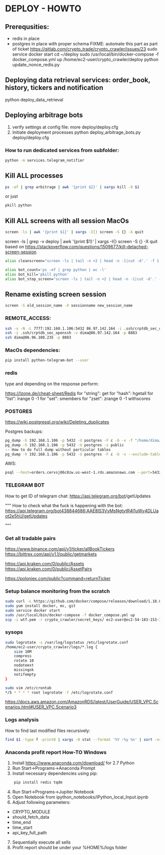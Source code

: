 # DEPLOY - HOWTO
## Prerequsities:
* redis in place
* postgres in place with proper schema
FIXME: automate this part as part of ticket https://gitlab.com/crypto_trade/crypto_crawler/issues/23
sudo service docker start
cd ~/deploy
sudo /usr/local/bin/docker-compose -f docker_compose.yml up
/home/ec2-user/crypto_crawler/deploy
python update_nonce_redis.py


## Deploying data retrieval services: order_book, history, tickers and notification
python deploy_data_retrieval

## Deploying arbitrage bots
1. verify settings at config file:
more deploy/deploy.cfg
2. Initiate deployment processes
python deploy_arbitrage_bots.py deploy/deploy.cfg

### How to run dedicated services from subfolder:
``` bash
python -m services.telegram_notifier
```
## Kill ALL processes
``` bash
ps -ef | grep arbitrage | awk '{print $2}' | xargs kill -9 $1
```
or just
``` bash
pkill python
```

## Kill ALL screens with all session MacOs
``` bash
screen -ls | awk '{print $1}' | xargs -I{} screen -S {} -X quit
```
screen -ls | grep -v deploy | awk '{print $1}' | xargs -I{} screen -S {} -X quit
based on  https://stackoverflow.com/questions/1509677/kill-detached-screen-session

``` bash
alias cleanscreen="screen -ls | tail -n +2 | head -n -1|cut -d'.' -f 1 |xargs kill -9 ; screen -wipe"

alias bot_count='ps -ef | grep python | wc -l'
alias bot_kill='pkill python'
alias bot_stop_screen="screen -ls | tail -n +2 | head -n -1|cut -d'.' -f 1 |xargs kill -9 ; screen -wipe"
```

## Rename existing screen session
``` bash
screen -S old_session_name -X sessionname new_session_name
```

### REMOTE_ACCESS:
``` bash
ssh -v -N -L 7777:192.168.1.106:5432 86.97.142.164 -i .ssh/crptdb_sec_openssh -l dima -p 8883
ssh -i .ssh/crptdb_sec_openssh -v dima@86.97.142.164 -p 8883
ssh dima@86.96.108.235 -p 8883
```

### MacOs dependencies:
``` bash
pip install python-telegram-bot --user
```

### redis
type <key>
and depending on the response perform:

https://lzone.de/cheat-sheet/Redis
for "string": get <key>
for "hash": hgetall <key>
for "list": lrange <key> 0 -1
for "set": smembers <key>
for "zset": zrange <key> 0 -1 withscores

### POSTGRES
https://wiki.postgresql.org/wiki/Deleting_duplicates

Postgres backups:
``` bash
pg_dump -h 192.168.1.106 -p 5432 -U postgres -F c -b -v -f "/home/dima/full_DDMMYYYY"
pg_dump -h 192.168.1.106 -p 5432 -U postgres -s public
-- How to do full dump without particular tables
pg_dump -h 192.168.1.106 -p 5432 -U postgres -F c -b -v --exclude-table=alarams --exclude-table=tmp_binance_orders --exclude-table=tmp_history_trades --exclude-table=tmp_trades --exclude-table=trades -f "/home/dima/full_DDMMYYYY"
```

AWS:
``` bash
psql --host=orders.cervsj06c8zw.us-west-1.rds.amazonaws.com --port=5432 --username=postgres --password --dbname=crypto
```


### TELEGRAM BOT
How to get ID of telegram chat:
https://api.telegram.org/bot<YourBOTToken>/getUpdates

"""
How to check what the fuck is happening with the bot:
https://api.telegram.org/bot438844686:AAE8lS3VyMsNgtytR4I1uWy4DLUaot2e5hU/getUpdates

"""


### Get all tradable pairs
https://www.binance.com/api/v1/ticker/allBookTickers
https://bittrex.com/api/v1.1/public/getmarkets

https://api.kraken.com/0/public/Assets
https://api.kraken.com/0/public/AssetPairs

https://poloniex.com/public?command=returnTicker


### Setup balance monitoring from the scratch
``` bash
sudo curl -L https://github.com/docker/compose/releases/download/1.18.0/docker-compose-`uname -s`-`uname -m` -o /usr/local/bin/docker-compose
sudo yum install docker, mc, git
sudo service docker start
sudo /usr/local/bin/docker-compose -f docker_compose.yml up
scp -i wtf.pem -r crypto_crawler/secret_keys/ ec2-user@ec2-54-183-153-123.us-west-1.compute.amazonaws.com:/tmp/
```


### sysops
``` bash
sudo logrotate -s /var/log/logstatus /etc/logrotate.conf
/home/ec2-user/crypto_crawler/logs/*.log {
    size 10M
    compress
    rotate 10
    nodateext
    missingok
    notifempty
}

sudo vim /etc/crontab
*/5 * * * * root logrotate -f /etc/logrotate.conf
```

https://docs.aws.amazon.com/AmazonRDS/latest/UserGuide/USER_VPC.Scenarios.html#USER_VPC.Scenario3


### Logs analysis

How to find last modified files recursively:
``` bash
find $1 -type f -print0 | xargs -0 stat --format '%Y :%y %n' | sort -nr | cut -d: -f2- | head
```


### Anaconda profit report How-TO Windows
1. Install https://www.anaconda.com/download/ for 2.7 Python
2. Run  Start->Programs->Anaconda Prompt
3. Install necessary dependencies using pip:
``` bash
    pip install redis tqdm
```
4. Run Start->Programs->Jupiter Notebook
5. Open Notebook from ipython_notebooks/iPython_local_Input.ipynb
6. Adjust following parameters:
* CRYPTO_MODULE
* should_fetch_data
* time_end
* time_start
* api_key_full_path
7. Sequentially execute all sells
8. Profit report should be under your %HOME%/logs folder